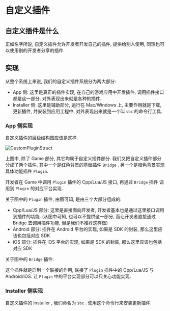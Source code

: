 # 自定义插件

## 自定义插件是什么

正如名字所说, 自定义插件允许开发者开发自己的插件, 提供给别人使用, 同理也可以使用别的开发者分享的插件.

## 实现

从整个系统上来说, 我们的自定义插件系统分为两大部分:

* App 侧: 这里是真正的插件实现, 在自己的游戏应用中开发插件, 调用插件接口都是这一部分. 对外表现出来就是各种的插件.
* Installer 侧: 这里是辅助部分, 运行在 Mac/Windows 上, 主要作用就是下载, 更新插件, 并安装到应用工程中. 对外表现出来就是一个叫 `sbc` 的命令行工具.

### App 侧实现

自定义插件的层级结构图应该是这样.

<img :src="$withBase('/assets/img/CustomPluginStruct.svg')" alt="CustomPluginStruct">

上图中, 除了 Game 部分, 其它均属于自定义插件部分.
我们又把自定义插件部分分成了两个插件, 其中一个是红色背景的基础插件 `Bridge` . 另一个是橙色背景实现具体功能插件 `Plugin`.

开发者在 Game 中调用 `Plugin` 插件的 Cpp/Lua/JS 接口, 再通过 `Bridge` 插件 调用到 `Plugin` 的对应平台实现.

关于图中的 `Plugin` 插件, 由图可知, 是由三个大部分组成的:

* Cpp/Lua/JS 部分: 这里是直接面向开发者, 开发者基本也是通过这里接口调用到插件的功能. (从图中可知, 也可以不提供这一部分, 而让开发者直接通过 Bridge 去调用插件功能, 但是我们不推荐这样做)
* Android 部分: 插件在 Android 平台的实现, 如果是 SDK 的封装, 那么这里应该也包括对应 SDK
* iOS 部分: 插件在 iOS 平台的实现, 如果是 SDK 的封装, 那么这里应该也包括对应 SDK

关于图中的 `Bridge` 插件:

这个插件就是启到一个联接的作用, 联接了 `Plugin` 插件中的 Cpp/Lua/JS 与 Android/iOS.
让 `Plugin` 中的平台实现部分可以只关心功能实现.

### Installer 侧实现

自定义插件的 Installer , 我们命名为 `sbc` . 使用这个命令行来安装更新插件.
